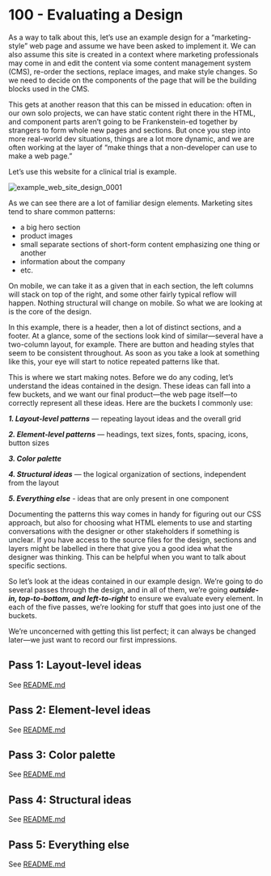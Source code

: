 # 100 - Evaluating a Design

As a way to talk about this, let’s use an example design for a “marketing-style” web page and assume we have been asked to implement it. We can also assume this site is created in a context where marketing professionals may come in and edit the content via some content management system (CMS), re-order the sections, replace images, and make style changes. So we need to decide on the components of the page that will be the building blocks used in the CMS.

This gets at another reason that this can be missed in education: often in our own solo projects, we can have static content right there in the HTML, and component parts aren’t going to be Frankenstein-ed together by strangers to form whole new pages and sections. But once you step into more real-world dev situations, things are a lot more dynamic, and we are often working at the layer of “make things that a non-developer can use to make a web page.”

Let’s use this website for a clinical trial is example. 

![example_web_site_design_0001](https://user-images.githubusercontent.com/12828104/136924161-0a849bfa-f7ea-4441-9dba-5ac92e90bed5.png)

As we can see there are a lot of familiar design elements. Marketing sites tend to share common patterns:

- a big hero section
- product images
- small separate sections of short-form content emphasizing one thing or another
- information about the company
- etc.

On mobile, we can take it as a given that in each section, the left columns will stack on top of the right, and some other fairly typical reflow will happen. Nothing structural will change on mobile. So what we are looking at is the core of the design.

In this example, there is a header, then a lot of distinct sections, and a footer. At a glance, some of the sections look kind of similar—several have a two-column layout, for example. There are button and heading styles that seem to be consistent throughout. As soon as you take a look at something like this, your eye will start to notice repeated patterns like that.

This is where we start making notes. Before we do any coding, let’s understand the ideas contained in the design. These ideas can fall into a few buckets, and we want our final product—the web page itself—to correctly represent all these ideas. Here are the buckets I commonly use:

***1. Layout-level patterns*** — repeating layout ideas and the overall grid

***2. Element-level patterns*** — headings, text sizes, fonts, spacing, icons, button sizes

***3. Color palette***

***4. Structural ideas*** — the logical organization of sections, independent from the layout

***5. Everything else*** - ideas that are only present in one component

Documenting the patterns this way comes in handy for figuring out our CSS approach, but also for choosing what HTML elements to use and starting conversations with the designer or other stakeholders if something is unclear. If you have access to the source files for the design, sections and layers might be labelled in there that give you a good idea what the designer was thinking. This can be helpful when you want to talk about specific sections.

So let’s look at the ideas contained in our example design. We’re going to do several passes through the design, and in all of them, we’re going ***outside-in, top-to-bottom, and left-to-right*** to ensure we evaluate every element. In each of the five passes, we’re looking for stuff that goes into just one of the buckets.

We’re unconcerned with getting this list perfect; it can always be changed later—we just want to record our first impressions.

## Pass 1: Layout-level ideas

See [README.md](./100/README.md)

## Pass 2: Element-level ideas

See [README.md](./200/README.md)

## Pass 3: Color palette

See [README.md](./300/README.md)

## Pass 4: Structural ideas

See [README.md](./400/README.md)

## Pass 5: Everything else

See [README.md](./500/README.md)
